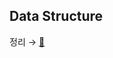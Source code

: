 ## Data Structure

정리 → [🦄](https://shy-week-7ba.notion.site/with-Nico-88f3bdfabf194ccfbb25d30e40a76f0e)
